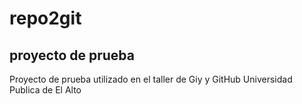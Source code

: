 # repo2git
## proyecto de prueba
Proyecto de prueba utilizado en el taller de Giy y GitHub
Universidad Publica de El Alto
